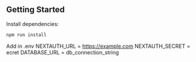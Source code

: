 ## Getting Started

Install dependencies:

```bash
npm run install
```

Add in .env
NEXTAUTH_URL = https://example.com
NEXTAUTH_SECRET = ecret
DATABASE_URL = db_connection_string

